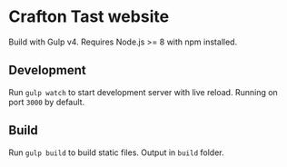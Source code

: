 # Crafton Tast website
Build with Gulp v4. Requires Node.js >= 8 with npm installed.

## Development

Run `gulp watch` to start development server with live reload. Running on port `3000` by default.

## Build

Run `gulp build` to build static files. Output in `build` folder.
